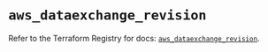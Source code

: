 # `aws_dataexchange_revision`

Refer to the Terraform Registry for docs: [`aws_dataexchange_revision`](https://registry.terraform.io/providers/hashicorp/aws/6.12.0/docs/resources/dataexchange_revision).
